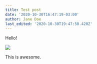 ```yaml
---
title: Test post
date: '2020-10-30T16:47:19-03:00'
author: Jane Doe
last_edited: '2020-10-30T19:47:50.420Z'
---
```

Hello!

![](/img/blog/tina-grande-wp-export.png)

This is awesome.